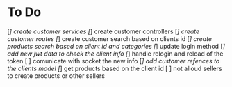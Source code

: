 # To Do

[*] create customer services
[*] create customer controllers
[*] create customer routes
[*] create customer search based on clients id
[*] create products search based on client id and categories
[*] update login method
[*] add new jwt data to check the client info
[*] handle relogin and reload of the token
[ ] comunicate with socket the new info
[*] add customer refences to the clients model
[*] get products based on the client id
[ ] not alloud sellers to create products or other sellers
